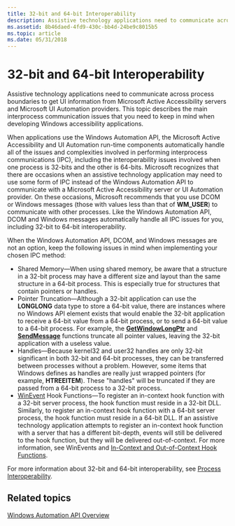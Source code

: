 ```yaml
---
title: 32-bit and 64-bit Interoperability
description: Assistive technology applications need to communicate across process boundaries to get UI information from Microsoft Active Accessibility servers and Microsoft UI Automation providers.
ms.assetid: 8b46daed-4fd9-430c-bb4d-24be9c8015b5
ms.topic: article
ms.date: 05/31/2018
---
```


# 32-bit and 64-bit Interoperability

Assistive technology applications need to communicate across process boundaries to get UI information from Microsoft Active Accessibility servers and Microsoft UI Automation providers. This topic describes the main interprocess communication issues that you need to keep in mind when developing Windows accessibility applications.

When applications use the Windows Automation API, the Microsoft Active Accessibility and UI Automation run-time components automatically handle all of the issues and complexities involved in performing interprocess communications (IPC), including the interoperability issues involved when one process is 32-bits and the other is 64-bits. Microsoft recognizes that there are occasions when an assistive technology application may need to use some form of IPC instead of the Windows Automation API to communicate with a Microsoft Active Accessibility server or UI Automation provider. On these occasions, Microsoft recommends that you use DCOM or Windows messages (those with values less than that of **WM\_USER**) to communicate with other processes. Like the Windows Automation API, DCOM and Windows messages automatically handle all IPC issues for you, including 32-bit to 64-bit interoperability.

When the Windows Automation API, DCOM, and Windows messages are not an option, keep the following issues in mind when implementing your chosen IPC method:

-   Shared Memory—When using shared memory, be aware that a structure in a 32-bit process may have a different size and layout than the same structure in a 64-bit process. This is especially true for structures that contain pointers or handles.
-   Pointer Truncation—Although a 32-bit application can use the **LONGLONG** data type to store a 64-bit value, there are instances where no Windows API element exists that would enable the 32-bit application to receive a 64-bit value from a 64-bit process, or to send a 64-bit value to a 64-bit process. For example, the [**GetWindowLongPtr**](/windows/desktop/api/winuser/nf-winuser-getwindowlongptra) and [**SendMessage**](/windows/desktop/api/winuser/nf-winuser-sendmessage) functions truncate all pointer values, leaving the 32-bit application with a useless value.
-   Handles—Because kernel32 and user32 handles are only 32-bit significant in both 32-bit and 64-bit processes, they can be transferred between processes without a problem. However, some items that Windows defines as handles are really just wrapped pointers (for example, **HTREEITEM**). These "handles" will be truncated if they are passed from a 64-bit process to a 32-bit process.
-   [WinEvent](winevents-infrastructure.md) Hook Functions—To register an in-context hook function with a 32-bit server process, the hook function must reside in a 32-bit DLL. Similarly, to register an in-context hook function with a 64-bit server process, the hook function must reside in a 64-bit DLL. If an assistive technology application attempts to register an in-context hook function with a server that has a different bit-depth, events will still be delivered to the hook function, but they will be delivered out-of-context. For more information, see WinEvents and [In-Context and Out-of-Context Hook Functions](in-context-and-out-of-context-hook-functions.md).

For more information about 32-bit and 64-bit interoperability, see [Process Interoperability](/windows/desktop/WinProg64/process-interoperability).

## Related topics

<dl> <dt>

[Windows Automation API Overview](windows-automation-api-overview.md)
</dt> </dl>

 

 